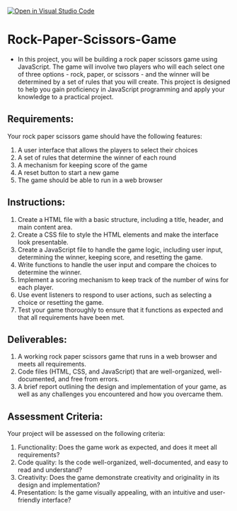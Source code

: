 [![Open in Visual Studio Code](https://classroom.github.com/assets/open-in-vscode-718a45dd9cf7e7f842a935f5ebbe5719a5e09af4491e668f4dbf3b35d5cca122.svg)](https://classroom.github.com/online_ide?assignment_repo_id=15235788&assignment_repo_type=AssignmentRepo)
# Rock-Paper-Scissors-Game

- In this project, you will be building a rock paper scissors game using JavaScript. The game will involve two players who will each select one of three options - rock, paper, or scissors - and the winner will be determined by a set of rules that you will create. This project is designed to help you gain proficiency in JavaScript programming and apply your knowledge to a practical project.

## Requirements:
Your rock paper scissors game should have the following features:

1. A user interface that allows the players to select their choices
2. A set of rules that determine the winner of each round
3. A mechanism for keeping score of the game
4. A reset button to start a new game
5. The game should be able to run in a web browser

## Instructions:

1. Create a HTML file with a basic structure, including a title, header, and main content area.
2. Create a CSS file to style the HTML elements and make the interface look presentable.
3. Create a JavaScript file to handle the game logic, including user input, determining the winner, keeping score, and resetting the game.
4. Write functions to handle the user input and compare the choices to determine the winner.
5. Implement a scoring mechanism to keep track of the number of wins for each player.
6. Use event listeners to respond to user actions, such as selecting a choice or resetting the game.
7. Test your game thoroughly to ensure that it functions as expected and that all requirements have been met.

## Deliverables:

1. A working rock paper scissors game that runs in a web browser and meets all requirements.
2. Code files (HTML, CSS, and JavaScript) that are well-organized, well-documented, and free from errors.
3. A brief report outlining the design and implementation of your game, as well as any challenges you encountered and how you overcame them.

## Assessment Criteria:
Your project will be assessed on the following criteria:

1. Functionality: Does the game work as expected, and does it meet all requirements?
2. Code quality: Is the code well-organized, well-documented, and easy to read and understand?
3. Creativity: Does the game demonstrate creativity and originality in its design and implementation?
4. Presentation: Is the game visually appealing, with an intuitive and user-friendly interface?
